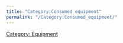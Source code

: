 ```yaml
---
title: "Category:Consumed equipment"
permalink: "/Category:Consumed_equipment/"
---
```


[Category: Equipment](Category:_Equipment "wikilink")